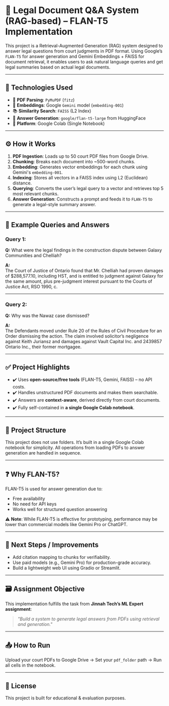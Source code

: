 # 🧠 Legal Document Q&A System (RAG-based) – FLAN-T5 Implementation

This project is a Retrieval-Augmented Generation (RAG) system designed to answer legal questions from court judgments in PDF format. Using Google’s `FLAN-T5` for answer generation and Gemini Embeddings + FAISS for document retrieval, it enables users to ask natural language queries and get legal summaries based on actual legal documents.

---

## 🔧 Technologies Used

- 🧾 **PDF Parsing**: `PyMuPDF` (`fitz`)
- 🧠 **Embeddings**: Google `Gemini` model (`embedding-001`)
- 📚 **Similarity Search**: `FAISS` (L2 Index)
- 🤖 **Answer Generation**: `google/flan-t5-large` from HuggingFace
- 📓 **Platform**: Google Colab (Single Notebook)

---

## ⚙️ How it Works

1. **PDF Ingestion**: Loads up to 50 court PDF files from Google Drive.
2. **Chunking**: Breaks each document into ~500-word chunks.
3. **Embedding**: Generates vector embeddings for each chunk using Gemini's `embedding-001`.
4. **Indexing**: Stores all vectors in a FAISS index using L2 (Euclidean) distance.
5. **Querying**: Converts the user’s legal query to a vector and retrieves top 5 most relevant chunks.
6. **Answer Generation**: Constructs a prompt and feeds it to `FLAN-T5` to generate a legal-style summary answer.

---

## 🧪 Example Queries and Answers

### **Query 1:**
**Q:** What were the legal findings in the construction dispute between Galaxy Communities and Chelliah?

**A:**  
The Court of Justice of Ontario found that Mr. Chelliah had proven damages of $288,577.10, including HST, and is entitled to judgment against Galaxy for the same amount, plus pre-judgment interest pursuant to the Courts of Justice Act, RSO 1990, c.

---

### **Query 2:**
**Q:** Why was the Nawaz case dismissed?

**A:**  
The Defendants moved under Rule 20 of the Rules of Civil Procedure for an Order dismissing the action. The claim involved solicitor’s negligence against Keith Juriansz and damages against Vault Capital Inc. and 2439857 Ontario Inc., their former mortgagee.

---

## ✅ Project Highlights

- ✔️ Uses **open-source/free tools** (FLAN-T5, Gemini, FAISS) – no API costs.
- ✔️ Handles unstructured PDF documents and makes them searchable.
- ✔️ Answers are **context-aware**, derived directly from court documents.
- ✔️ Fully self-contained in **a single Google Colab notebook**.

---

## 📁 Project Structure

This project does not use folders. It’s built in a single Google Colab notebook for simplicity. All operations from loading PDFs to answer generation are handled in sequence.

---

## ❓ Why FLAN-T5?

FLAN-T5 is used for answer generation due to:
- Free availability
- No need for API keys
- Works well for structured question answering

⚠️ **Note**: While FLAN-T5 is effective for prototyping, performance may be lower than commercial models like Gemini Pro or ChatGPT.

---

## 📌 Next Steps / Improvements

- Add citation mapping to chunks for verifiability.
- Use paid models (e.g., Gemini Pro) for production-grade accuracy.
- Build a lightweight web UI using Gradio or Streamlit.

---

## 🗃️ Assignment Objective

This implementation fulfills the task from **Jinnah Tech’s ML Expert assignment**:
> *"Build a system to generate legal answers from PDFs using retrieval and generation."*

---

## 📤 How to Run

Upload your court PDFs to Google Drive → Set your `pdf_folder` path → Run all cells in the notebook.

---

## 📄 License

This project is built for educational & evaluation purposes.
